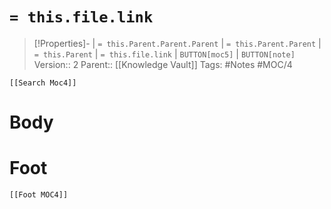 # `= this.file.link`
>[!Properties]- | `= this.Parent.Parent.Parent` | `= this.Parent.Parent` | `= this.Parent` | `= this.file.link` | `BUTTON[moc5]` | `BUTTON[note]` 
>Version:: 2
>Parent:: [[Knowledge Vault]]
>Tags: #Notes #MOC/4
```meta-bind-embed
[[Search Moc4]]
```
# Body









# Foot
```meta-bind-embed
[[Foot MOC4]]
```